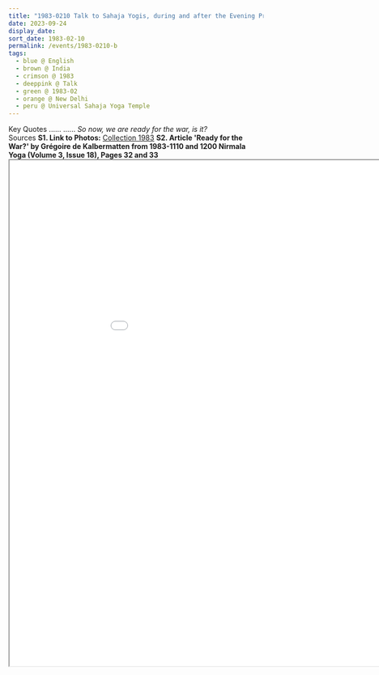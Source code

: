 ```yaml
---
title: "1983-0210 Talk to Sahaja Yogis, during and after the Evening Program, the day before Śhivarātri Pūjā, Universal Sahaja Yoga Temple, Āśhram, 78 Kṛiṣhṇa Nagar, Safdarjung Enclave, New Delhi, India"
date: 2023-09-24
display_date: 
sort_date: 1983-02-10
permalink: /events/1983-0210-b
tags:
  - blue @ English
  - brown @ India
  - crimson @ 1983
  - deeppink @ Talk
  - green @ 1983-02
  - orange @ New Delhi
  - peru @ Universal Sahaja Yoga Temple
---
```


<wave-list>
  <list-title color="green" width="75">Key Quotes</list-title>
  <list-item color="BlanchedAlmond"  width="250">......</list-item>
  <list-item color="Lavender"  width="250">......</list-item>
  <list-item color="BlanchedAlmond"   width="250"><i>So now, we are ready for the war, is it?</i></list-item>
</wave-list>

<br>

<wave-list>
  <list-title color="green" width="75">Sources</list-title>
  <list-item color="BlanchedAlmond"  width="300"><b>S1. Link to Photos:</b> <a href="https://eternalmoments.smugmug.com/Collections/John-Watkinson-Collection/1983">Collection 1983</a></list-item>
  <list-item color="Lavender" width="300"><b>S2. Article 'Ready for the War?' by Grégoire de Kalbermatten from 1983-1110 and 1200 Nirmala Yoga (Volume 3, Issue 18), Pages 32 and 33</b></list-item>
</wave-list>

<iframe src="/pdf/?usedownload=true#/files/1983-1100_1200_Nirmala_Yoga_(Volume_3,_Issue_18),_Pages_32_and_33_Article.pdf" width="1000px" height="1000px"></iframe>
